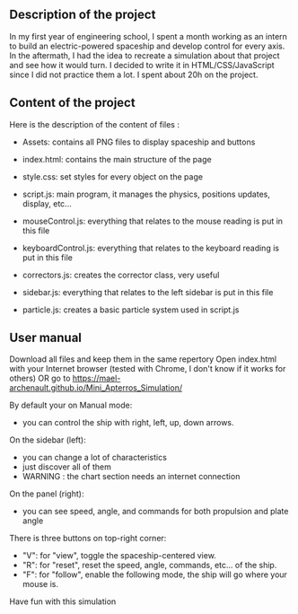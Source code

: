 ## Description of the project

In my first year of engineering school, I spent a month working as an intern to build an electric-powered spaceship and develop control for every axis. In the aftermath, I had the idea to recreate a simulation about that project and see how it would turn. I decided to write it in HTML/CSS/JavaScript since I did not practice them a lot. I spent about 20h on the project.

## Content of the project

Here is the description of the content of files :

- Assets: contains all PNG files to display spaceship and buttons

- index.html: contains the main structure of the page

- style.css: set styles for every object on the page

- script.js: main program, it manages the physics, positions updates, display, etc...

- mouseControl.js: everything that relates to the mouse reading is put in this file

- keyboardControl.js: everything that relates to the keyboard reading is put in this file

- correctors.js: creates the corrector class, very useful

- sidebar.js: everything that relates to the left sidebar is put in this file

- particle.js: creates a basic particle system used in script.js

## User manual

Download all files and keep them in the same repertory 
Open index.html with your Internet browser (tested with Chrome, I don't know if it works for others)
OR 
go to https://mael-archenault.github.io/Mini_Apterros_Simulation/

By default your on Manual mode:
  - you can control the ship with right, left, up, down arrows.

On the sidebar (left):
  - you can change a lot of characteristics
  - just discover all of them
  - WARNING : the chart section needs an internet connection

On the panel (right):
  - you can see speed, angle, and commands for both propulsion and plate angle

There is three buttons on top-right corner:
  - "V": for "view", toggle the spaceship-centered view.
  - "R": for "reset", reset the speed, angle, commands, etc... of the ship.
  - "F": for "follow", enable the following mode, the ship will go where your mouse is.

Have fun with this simulation
